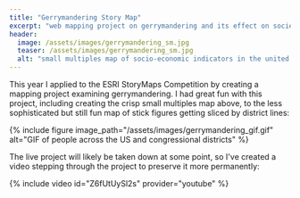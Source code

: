 ```yaml
---
title: "Gerrymandering Story Map"
excerpt: "web mapping project on gerrymandering and its effect on society"
header:
  image: /assets/images/gerrymandering_sm.jpg
  teaser: /assets/images/gerrymandering_sm.jpg
  alt: "small multiples map of socio-economic indicators in the united states"
---
```

This year I applied to the ESRI StoryMaps Competition by creating a mapping project examining gerrymandering. I had great fun with this project, including creating the crisp small multiples map above, to the less sophisticated but still fun map of stick figures getting sliced by district lines:

{% include figure image_path="/assets/images/gerrymandering_gif.gif" alt="GIF of people across the US and congressional districts" %}

The live project will likely be taken down at some point, so I've created a video stepping through the project to preserve it more permanently:

{% include video id="Z6fUtUySl2s" provider="youtube" %}
